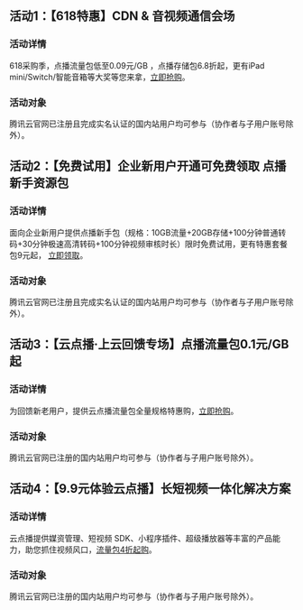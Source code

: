 ## 活动1：【618特惠】CDN & 音视频通信会场
### 活动详情
618采购季，点播流量包低至0.09元/GB ，点播存储包6.8折起，更有iPad mini/Switch/智能音箱等大奖等您来拿，[立即抢购](https://cloud.tencent.com/act/pro/618_cdn_video?from=17121)。
### 活动对象
腾讯云官网已注册且完成实名认证的国内站用户均可参与（协作者与子用户账号除外）。

## 活动2：【免费试用】企业新用户开通可免费领取 点播新手资源包
### 活动详情
面向企业新用户提供点播新手包（规格：10GB流量+20GB存储+100分钟普通转码+30分钟极速高清转码+100分钟视频审核时长）限时免费试用，更有特惠套餐包9元起， [立即领取](https://cloud.tencent.com/act/pro/video_freetrial?from=14867)。

### 活动对象
腾讯云官网已注册且完成实名认证的国内站用户均可参与（协作者与子用户账号除外）。

## 活动3：【云点播·上云回馈专场】点播流量包0.1元/GB起
### 活动详情
为回馈新老用户，提供云点播流量包全量规格特惠购，[立即抢购](https://cloud.tencent.com/act/appreciation?from=14565#vod_package_new-1)。
### 活动对象
腾讯云官网已注册的国内站用户均可参与（协作者与子用户账号除外）。

## 活动4：【9.9元体验云点播】长短视频一体化解决方案
### 活动详情
云点播提供媒资管理、短视频 SDK、小程序插件、超级播放器等丰富的产品能力，助您抓住视频风口，[流量包4折起购](https://cloud.tencent.com/act/pro/vod)。

### 活动对象
腾讯云官网已注册的国内站用户均可参与（协作者与子用户账号除外）。
